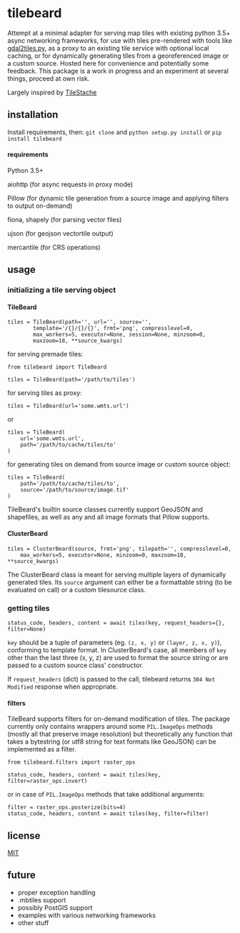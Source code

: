 # tilebeard

Attempt at a minimal adapter for serving map tiles with existing python 3.5+ async networking frameworks, for use with tiles pre-rendered with tools like [gdal2tiles.py](http://www.gdal.org/gdal2tiles.html), as a proxy to an existing tile service with optional local caching, or for dynamically generating tiles from a georeferenced image or a custom source. Hosted here for convenience and potentially some feedback. This package is a work in progress and an experiment at several things, proceed at own risk.

Largely inspired by [TileStache](https://github.com/TileStache/TileStache)

## installation

Install requirements, then:
`git clone` and `python setup.py install` or `pip install tilebeard`

#### requirements

Python 3.5+

aiohttp (for async requests in proxy mode)

Pillow (for dynamic tile generation from a source image and applying filters to output on-demand)

fiona, shapely (for parsing vector files)

ujson (for geojson vectortile output)

mercantile (for CRS operations)

## usage

### initializing a tile serving object

#### TileBeard

```
tiles = TileBeard(path='', url='', source='',
        template='/{}/{}/{}', frmt='png', compresslevel=0,
        max_workers=5, executor=None, session=None, minzoom=0,
        maxzoom=18, **source_kwargs)
```

for serving premade tiles:
```
from tilebeard import TileBeard

tiles = TileBeard(path='/path/to/tiles')
```

for serving tiles as proxy:
```
tiles = TileBeard(url='some.wmts.url')
```
or
```
tiles = TileBeard(
    url='some.wmts.url',
    path='/path/to/cache/tiles/to'
)
```

for generating tiles on demand from source image or custom source object:
```
tiles = TileBeard(
    path='/path/to/cache/tiles/to',
    source='/path/to/source/image.tif'
)
```
TileBeard's builtin source classes currently support GeoJSON and shapefiles, as well as any and all image formats that Pillow supports.

#### ClusterBeard

```
tiles = ClusterBeard(source, frmt='png', tilepath='', compresslevel=0,
    max_workers=5, executor=None, minzoom=0, maxzoom=18, **source_kwargs)
```

The ClusterBeard class is meant for serving multiple layers of dynamically generated tiles.
Its `source` argument can either be a formattable string (to be evaluated on call) or a custom tilesource class.

### getting tiles
```
status_code, headers, content = await tiles(key, request_headers={}, filter=None)
```
`key` should be a tuple of parameters (eg. `(z, x, y)` or `(layer, z, x, y)`), conforming to template format.
In ClusterBeard's case, all members of `key` other than the last three (x, y, z) are used to format the source string or are passed to a custom source class' constructor.

If `request_headers` (dict) is passed to the call, tilebeard returns `304 Not Modified` response when appropriate.

#### filters
TileBeard supports filters for on-demand modification of tiles.
The package currently only contains wrappers around some `PIL.ImageOps` methods (mostly all that preserve image resolution) but theoretically any function that takes a bytestring (or utf8 string for text formats like GeoJSON) can be implemented as a filter.

```
from tilebeard.filters import raster_ops

status_code, headers, content = await tiles(key, filter=raster_ops.invert)
```
or in case of `PIL.ImageOps` methods that take additional arguments:
```
filter = raster_ops.posterize(bits=4)
status_code, headers, content = await tiles(key, filter=filter)
```

## license

[MIT](https://opensource.org/licenses/MIT)

## future

* proper exception handling
* .mbtiles support
* possibly PostGIS support
* examples with various networking frameworks
* other stuff
